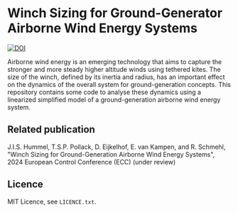 # Winch Sizing for Ground-Generator Airborne Wind Energy Systems

[![DOI](https://data.4tu.nl/v3/datasets/f5ae54ec-66d7-4b0a-aafb-6eaec09dee58/doi-badge.svg)](https://doi.org/10.4121/f5ae54ec-66d7-4b0a-aafb-6eaec09dee58)

Airborne wind energy is an emerging technology that aims to capture the stronger and more steady higher altitude winds using tethered kites. The size of the winch, defined by its inertia and radius, has an important effect on the dynamics of the overall system for ground-generation concepts. This repository contains some code to analyse these dynamics using a linearized simplified model of a ground-generation airborne wind energy system.

## Related publication
J.I.S. Hummel, T.S.P. Pollack, D. Eijkelhof, E. van Kampen, and R. Schmehl, "Winch Sizing for
Ground-Generation Airborne Wind Energy Systems", 2024 European Control Conference (ECC) (under review)

## Licence
MIT Licence, see `LICENCE.txt`.
